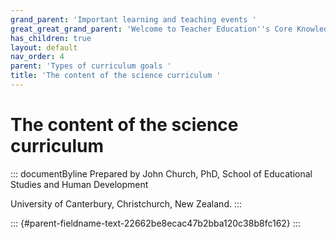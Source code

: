 ```yaml
---
grand_parent: 'Important learning and teaching events '
great_great_grand_parent: 'Welcome to Teacher Education''s Core Knowledge and Skills.'
has_children: true
layout: default
nav_order: 4
parent: 'Types of curriculum goals '
title: 'The content of the science curriculum '
---
```

# The content of the science curriculum 


::: documentByline
Prepared by John Church, PhD, School of Educational Studies and Human
Development

University of Canterbury, Christchurch, New Zealand.
:::

::: {#parent-fieldname-text-22662be8ecac47b2bba120c38b8fc162}
:::
